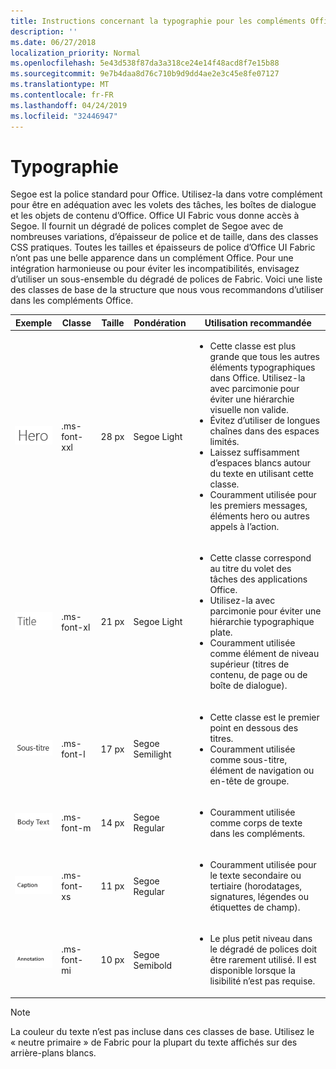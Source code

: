 ```yaml
---
title: Instructions concernant la typographie pour les compléments Office
description: ''
ms.date: 06/27/2018
localization_priority: Normal
ms.openlocfilehash: 5e43d538f87da3a318ce24e14f48acd8f7e15b88
ms.sourcegitcommit: 9e7b4daa8d76c710b9d9dd4ae2e3c45e8fe07127
ms.translationtype: MT
ms.contentlocale: fr-FR
ms.lasthandoff: 04/24/2019
ms.locfileid: "32446947"
---
```

# <a name="typography"></a>Typographie

Segoe est la police standard pour Office. Utilisez-la dans votre complément pour être en adéquation avec les volets des tâches, les boîtes de dialogue et les objets de contenu d’Office. Office UI Fabric vous donne accès à Segoe. Il fournit un dégradé de polices complet de Segoe avec de nombreuses variations, d’épaisseur de police et de taille, dans des classes CSS pratiques. Toutes les tailles et épaisseurs de police d’Office UI Fabric n’ont pas une belle apparence dans un complément Office. Pour une intégration harmonieuse ou pour éviter les incompatibilités, envisagez d’utiliser un sous-ensemble du dégradé de polices de Fabric. Voici une liste des classes de base de la structure que nous vous recommandons d’utiliser dans les compléments Office.

|Exemple |Classe |Taille |Pondération |Utilisation recommandée |
|------ |----- |---- |------ |----------------- |
|![Image de texte Hero](../images/add-in-typeramp-hero.png)|.ms-font-xxl |28 px | Segoe Light |<ul><li>Cette classe est plus grande que tous les autres éléments typographiques dans Office. Utilisez-la avec parcimonie pour éviter une hiérarchie visuelle non valide.</li><li>Évitez d’utiliser de longues chaînes dans des espaces limités.</li><li>Laissez suffisamment d’espaces blancs autour du texte en utilisant cette classe.</li><li>Couramment utilisée pour les premiers messages, éléments hero ou autres appels à l’action.</li></ul> |
|![Image de texte Hero](../images/add-in-typeramp-title.png)|.ms-font-xl |21 px |Segoe Light | <ul><li>Cette classe correspond au titre du volet des tâches des applications Office.</li><li>Utilisez-la avec parcimonie pour éviter une hiérarchie typographique plate.</li><li>Couramment utilisée comme élément de niveau supérieur (titres de contenu, de page ou de boîte de dialogue).</li></ul> |
|![Image de texte Hero](../images/add-in-typeramp-subtitle.png)|.ms-font-l |17 px |Segoe Semilight | <ul><li>Cette classe est le premier point en dessous des titres.</li><li>Couramment utilisée comme sous-titre, élément de navigation ou en-tête de groupe.</li><ul> |
|![Image de texte Hero](../images/add-in-typeramp-body.png)|.ms-font-m |14 px |Segoe Regular |<ul><li>Couramment utilisée comme corps de texte dans les compléments.</li><ul>|
|![Image de texte Hero](../images/add-in-typeramp-caption.png)|.ms-font-xs |11 px | Segoe Regular |<ul><li>Couramment utilisée pour le texte secondaire ou tertiaire (horodatages, signatures, légendes ou étiquettes de champ).</li><ul>|
|![Image de texte Hero](../images/add-in-typeramp-annotation.png)|.ms-font-mi |10 px |Segoe Semibold |<ul><li>Le plus petit niveau dans le dégradé de polices doit être rarement utilisé. Il est disponible lorsque la lisibilité n’est pas requise.</li><ul>|

> [!NOTE]
> La couleur du texte n’est pas incluse dans ces classes de base. Utilisez le « neutre primaire » de Fabric pour la plupart du texte affichés sur des arrière-plans blancs.
